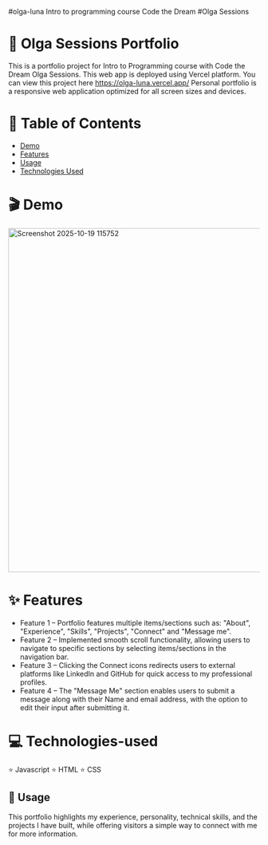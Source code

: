 #olga-luna
Intro to programming course Code the Dream
#Olga Sessions
# 🚀 Olga Sessions Portfolio 

This is a portfolio project for Intro to Programming course with Code the Dream Olga Sessions.
This web app is deployed using Vercel platform. 
You can view this project here https://olga-luna.vercel.app/
Personal portfolio is a responsive web application optimized for all screen sizes and devices.

# 📖 Table of Contents

- [Demo](#demo)
- [Features](#features)
- [Usage](#usage)
- [Technologies Used](#technologies-used)

# 🎬 Demo
<img width="711" height="690" alt="Screenshot 2025-10-19 115752" src="https://github.com/user-attachments/assets/56e99742-c844-47c4-b278-4fa9b83d83ef" />


# ✨ Features

- Feature 1 – Portfolio features multiple items/sections such as: "About", "Experience", "Skills", "Projects", "Connect" and "Message me".
- Feature 2 – Implemented smooth scroll functionality, allowing users to navigate to specific sections by selecting items/sections in the navigation bar.
- Feature 3 – Clicking the Connect icons redirects users to external platforms like LinkedIn and GitHub for quick access to my professional profiles.
- Feature 4 – The "Message Me" section enables users to submit a message along with their Name and email address, with the option to edit their input after submitting it.

# 💻 Technologies-used

⭐ Javascript
⭐ HTML
⭐ CSS

## 📝 Usage
This portfolio highlights my experience, personality, technical skills, and the projects I have built, while offering visitors a simple way to connect with me for more information.
